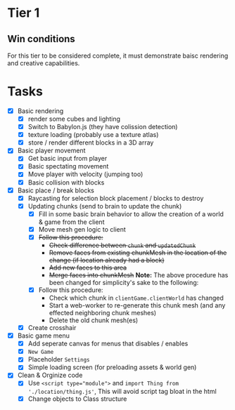 # Tier 1

## Win conditions
For this tier to be considered complete, it must demonstrate baisc rendering and creative capabilities.

# Tasks
- [X] Basic rendering
    - [X] render some cubes and lighting
    - [X] Switch to Babylon.js (they have colission detection)
    - [X] texture loading (probably use a texture atlas)
    - [X] store / render different blocks in a 3D array
- [X] Basic player movement
    - [X] Get basic input from player
    - [X] Basic spectating movement
    - [X] Move player with velocity (jumping too)
    - [X] Basic collision with blocks
- [X] Basic place / break blocks
    - [X] Raycasting for selection block placement / blocks to destroy
    - [X] Updating chunks (send to brain to update the chunk)
        - [X] Fill in some basic brain behavior to allow the creation of a world & game from the client
        - [X] Move mesh gen logic to client
        - [X] ~~Follow this procedure:~~
            - ~~Check difference between `chunk` and `updatedChunk`~~
            - ~~Remove faces from existing chunkMesh in the location of the change (if location already had a block)~~
            - ~~Add new faces to this area~~
            - ~~Merge faces into chunkMesh~~
        **Note:** The above procedure has been changed for simplicity's sake to the following:
        - [X] Follow this procedure:
            - Check which chunk in `clientGame.clientWorld` has changed
            - Start a web-worker to re-generate this chunk mesh (and any effected neighboring chunk meshes)
            - Delete the old chunk mesh(es)
    - [X] Create crosshair
- [X] Basic game menu
    - [X] Add seperate canvas for menus that disables / enables
    - [X] `New Game`
    - [X] Placeholder `Settings`
    - [X] Simple loading screen (for preloading assets & world gen)
- [X] Clean & Orginize code
    - [X] Use `<script type="module">` and `import Thing from './location/thing.js'`, This will avoid script tag bloat in the html
    - [X] Change objects to Class structure